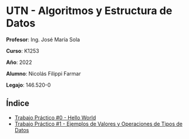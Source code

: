 # UTN - Algoritmos y Estructura de Datos

**Profesor**: Ing. José María Sola

**Curso**: K1253

**Año**: 2022

**Alumno**: Nicolás Filippi Farmar

**Legajo**: 146.520-0

## Índice

- [Trabajo Práctico #0 - Hello World](00-CppHelloWorld)
- [Trabajo Práctico #1 - Ejemplos de Valores y Operaciones de Tipos de Datos](00-CppHelloWorld)
